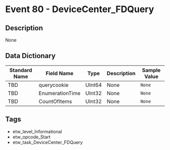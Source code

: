 # Event 80 - DeviceCenter_FDQuery

## Description
None

## Data Dictionary
|Standard Name|Field Name|Type|Description|Sample Value|
|---|---|---|---|---|
|TBD|querycookie|UInt64|None|`None`|
|TBD|EnumerationTime|UInt32|None|`None`|
|TBD|CountOfItems|UInt32|None|`None`|

## Tags
* etw_level_Informational
* etw_opcode_Start
* etw_task_DeviceCenter_FDQuery